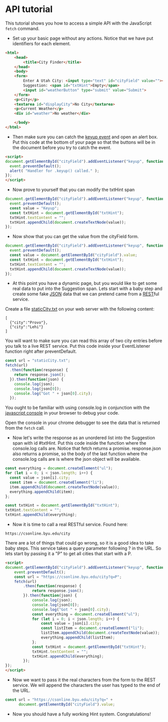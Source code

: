 # API tutorial
This tutorial shows you how to access a simple API with the JavaScript `fetch` command.
- Set up your basic page without any actions. Notice that we have put identifiers for each element.
```html
<html>
    <head>
        <title>City Finder</title>
    </head>
    <body>
    <form>
        Enter A Utah City: <input type="text" id="cityField" value=""><br>
        Suggestion: <span id="txtHint">Empty</span>
        <input id="weatherButton" type="submit" value="Submit">
    </form>
    <p>City</p>
    <textarea id="displayCity">No City</textarea>
    <p>Current Weather</p>
    <div id="weather">No weather</div>

    </body>
</html>
```

- Then make sure you can catch the <a href="http://api.jquery.com/keyup/">keyup event</a> and open an alert box. Put this code at the bottom of your page so that the buttons will be in the document before you try to catch the event.

```html
<script>
document.getElementById("cityField").addEventListener("keyup", function(event) {
  event.preventDefault();
  alert( "Handler for .keyup() called." );
});
</script>
```

- Now prove to yourself that you can modify the txtHint span
```js
document.getElementById("cityField").addEventListener("keyup", function(event) {
  event.preventDefault();
  const value = "Keyup";
  const txtHint = document.getElementById("txtHint");
  txtHint.textContent = "";
  txtHint.appendChild(document.createTextNode(value));
});
```
- Now show that you can get the value from the cityField form.
```js
document.getElementById("cityField").addEventListener("keyup", function(event) {
  event.preventDefault();
  const value = document.getElementById("cityField").value;
  const txtHint = document.getElementById("txtHint");
  txtHint.textContent = "";
  txtHint.appendChild(document.createTextNode(value));
});
```
- At this point you have a dynamic page, but you would like to get some real data to put into the Suggestion span.  Lets start with a baby step and create some fake <a href="http://www.json.org/">JSON</a> data that we can pretend came from a <a href="https://github.com/tfredrich/RestApiTutorial.com/raw/master/media/RESTful%20Best%20Practices-v1_2.pdf">REST</a>ful service.
<p>
Create a file <a href="http://students.cs.byu.edu/~clement/CS360/jquery/staticCity.txt">staticCity.txt</a> on your web server with the following content:

```
[
  {"city":"Provo"},
  {"city":"Lehi"}
]
```

You will want to make sure you can read this  array of two city entries before you talk to a live REST service.  Put this code inside your EventListener function right after preventDefault.
```js
const url = "staticCity.txt";
fetch(url)
  .then(function(response) {
    return response.json();
  }).then(function(json) {	
    console.log(json);
    console.log(json[0]);
    console.log("Got " + json[0].city);
  });
```

You ought to be familiar with using console.log in conjunction with the <a href="https://developer.chrome.com/devtools">javascript console</a> in your browser to debug your code.

Open the console in your chrome debugger to see the data that is returned from the `fetch` call.

- Now let's write the response as an unordered list into the Suggestion span with id #txtHint.  Put this code inside the function where the console.log calls are.  Notice that fetch returns a promise.  response.json also returns a promise, so the body of the last function where the console.log calls are is where the json object will be available.

```js
const everything = document.createElement("ul");
for (let i = 0; i < json.length; i++) {
  const value = json[i].city;
  const item = document.createElement("li");
  item.appendChild(document.createTextNode(value));
  everything.appendChild(item);
};

const txtHint = document.getElementById("txtHint");
txtHint.textContent = "";
txtHint.appendChild(everything);
```
- Now it is time to call a real RESTful service. Found here:
                                
```
https://csonline.byu.edu/city
```
                                
There are a lot of things that could go wrong, so it is a good idea to take baby steps. This service takes a query parameter following ? in the URL.  So lets start by passing it a "P" to get all cities that start with a P.

```html
<script>
document.getElementById("cityField").addEventListener("keyup", function(event) {
    event.preventDefault();
    const url = "https://csonline.byu.edu/city?q=P";
    fetch(url)
        .then(function(response) {
            return response.json();
        }).then(function(json) {
            console.log(json);
            console.log(json[0]);
            console.log("Got " + json[0].city);
            const everything = document.createElement("ul");
            for (let i = 0; i < json.length; i++) {
                const value = json[i].city;
                const listItem = document.createElement("li");
                listItem.appendChild(document.createTextNode(value));
                everything.appendChild(listItem);
            };
            const txtHint = document.getElementById("txtHint");
            txtHint.textContent = "";
            txtHint.appendChild(everything);
        });
});
</script>
```
- Now we want to pass it the real characters from the form to the REST service.  We will append the characters the user has typed to the end of the URL.

```js
const url = "https://csonline.byu.edu/city?q=" +
      document.getElementById("cityField").value;
```

- Now you should have a fully working Hint system.  Congratulations!
</ol>
